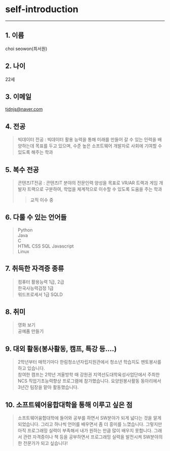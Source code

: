 # self-introduction

---------------------------


## 1. 이름
choi seowon(최서원)      
## 2. 나이           
22세
## 3. 이메일     
tjdnjs@naver.com
## 4. 전공     
> 빅데이터 전공 : 빅데이터 활용 능력을 통해 미래를 만들어 갈 수 있는 인력을 배양하는데 목표를 두고 있으며, 수준 높은 소프트웨어 개발자로 사회에 기여할 수 있도록 해주는 학과
## 5. 복수 전공      
> 콘텐츠IT전공 : 콘텐츠IT 분야의 전문인력 양성을 목표로 VR/AR 트랙과 게임 개발자 트랙으로 
구분하여, 학업을 체계적으로 이수할 수 있도록 도움을 주는 학과
>> 교직 이수 중
## 6. 다룰 수 있는 언어들
> Python   
> Java   
> C   
> HTML
> CSS
> SQL
> Javascript            
> Linux
> 

## 7. 취득한 자격증 종류
> 컴퓨터 활용능력 1급, 2급       
> 한국사능력검정 1급        
> 워드프로세서 1급
> SQLD

## 8. 취미
> 영화 보기      
> 공예품 만들기       

## 9. 대외 활동(봉사활동, 캠프, 특강 등....)       
> 2학년부터 매학기마다 한림청소년자립지원관에서 청소년 학습지도 멘토봉사를     하고 있습니다.     
> 참여한 캠프는 2학년 겨울방학 때 강원권 지역선도대학육성사업단에서 주최한 NCS 직업기초능력향상 프로그램에 참가했습니다.
> 요양원봉사활동 동아리에서 3년간 팀장을 맡아 활동했습니다.
> 

## 10. 소프트웨어융합대학을 통해 이루고 싶은 점           
> 소프트웨어융합대학에 들어와 공부를 하면서 SW분야가 되게 넓다는 것을 알게 되었습니다. 그리고 하나씩 언어를 배우면서 좀 더 흥미를 느꼈습니다. 그렇지만 아직 프로그래밍 실력이 부족해서 내가 원하는 만큼 많이 배우지 못합니다. 그래서 관련 자격증이나 책 등을 공부하면서 프로그래밍 실력을 발전시켜 SW분야의 한 전문가가 되고 싶습니다!
